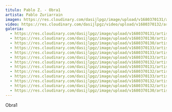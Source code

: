 ```yaml
---
titulo: Pablo Z. - Obra1
artista: Pablo Zuriarrain
imagen: https://res.cloudinary.com/dasijlpgz/image/upload/v1680370131/artistas/Pablo%20Zuriarrain/P1050440.jpg
video: https://res.cloudinary.com/dasijlpgz/video/upload/v1680370132/artistas/Pablo%20Zuriarrain/230401_obra_1-1_compressed.mp4
galeria:
  - https://res.cloudinary.com/dasijlpgz/image/upload/v1680370131/artistas/Pablo%20Zuriarrain/P1050440.jpg
  - https://res.cloudinary.com/dasijlpgz/image/upload/v1680370130/artistas/Pablo%20Zuriarrain/P1050443.jpg
  - https://res.cloudinary.com/dasijlpgz/image/upload/v1680370130/artistas/Pablo%20Zuriarrain/P1050442.jpg
  - https://res.cloudinary.com/dasijlpgz/image/upload/v1680370133/artistas/Pablo%20Zuriarrain/P1050461.jpg
  - https://res.cloudinary.com/dasijlpgz/image/upload/v1680370133/artistas/Pablo%20Zuriarrain/P1050466.jpg
  - https://res.cloudinary.com/dasijlpgz/image/upload/v1680370133/artistas/Pablo%20Zuriarrain/P1050463.jpg
  - https://res.cloudinary.com/dasijlpgz/image/upload/v1680370132/artistas/Pablo%20Zuriarrain/P1050458.jpg
  - https://res.cloudinary.com/dasijlpgz/image/upload/v1680370131/artistas/Pablo%20Zuriarrain/P1050445.jpg
  - https://res.cloudinary.com/dasijlpgz/image/upload/v1680370132/artistas/Pablo%20Zuriarrain/P1050452.jpg
  - https://res.cloudinary.com/dasijlpgz/image/upload/v1680370133/artistas/Pablo%20Zuriarrain/P1050457.jpg
  - https://res.cloudinary.com/dasijlpgz/image/upload/v1680370132/artistas/Pablo%20Zuriarrain/P1050449.jpg
  - https://res.cloudinary.com/dasijlpgz/image/upload/v1680370132/artistas/Pablo%20Zuriarrain/P1050448.jpg
  - https://res.cloudinary.com/dasijlpgz/image/upload/v1680370130/artistas/Pablo%20Zuriarrain/P1050447.jpg
---
```

O﻿bra1
